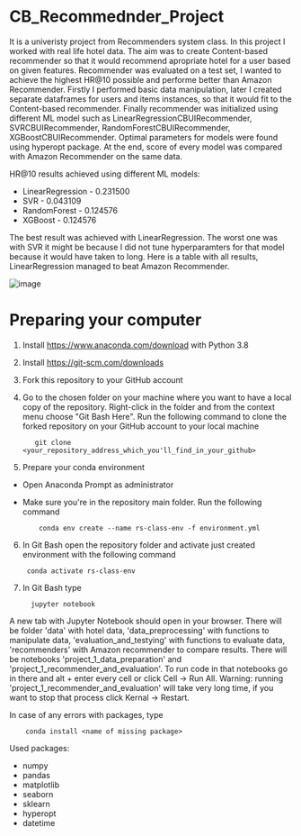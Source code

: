 # CB_Recommednder_Project

It is a univeristy project from Recommenders system class. In this project I worked with real life hotel data. The aim was to create Content-based recommender so that it would recommend apropriate hotel for a user based on given features. Recommender was evaluated on a test set, I wanted to achieve the highest HR@10 possible and performe better than Amazon Recommender. Firstly I performed basic data manipulation, later I created separate dataframes for users and items instances, so that it would fit to the Content-based recommender. Finally recommender was initialized using different ML model such as LinearRegressionCBUIRecommender, SVRCBUIRecommender, RandomForestCBUIRecommender, XGBoostCBUIRecommender. Optimal parameters for models were found using hyperopt package. At the end, score of every model was compared with Amazon Recommender on the same data.

HR@10 results achieved using different ML models:
- LinearRegression - 0.231500
- SVR - 0.043109
- RandomForest - 0.124576	
- XGBoost - 0.124576

The best result was achieved with LinearRegression. The worst one was with SVR it might be because I did not tune hyperparamters for that model because it would have taken to long. Here is a table with all results, LinearRegression managed to beat Amazon Recommender.

![image](https://user-images.githubusercontent.com/91895188/236181310-15b95f67-ff9e-48e5-8cb0-cfd89008db7b.png)


# Preparing your computer
1. Install https://www.anaconda.com/download with Python 3.8
2. Install https://git-scm.com/downloads
3. Fork this repository to your GitHub account
4. Go to the chosen folder on your machine where you want to have a local copy of the repository. Right-click in the folder and from the context menu choose "Git Bash Here". Run the following command to clone the forked repository on your GitHub account to your local machine

          git clone <your_repository_address_which_you'll_find_in_your_github>

5. Prepare your conda environment
- Open Anaconda Prompt as administrator
- Make sure you're in the repository main folder. Run the following command

          conda env create --name rs-class-env -f environment.yml
6. In Git Bash open the repository folder and activate just created environment with the following command

        conda activate rs-class-env
        
7. In Git Bash type

         jupyter notebook
         
A new tab with Jupyter Notebook should open in your browser. There will be folder 'data' with hotel data, 'data_preprocessing' with functions to manipulate data, 'evaluation_and_testying' with functions to evaluate data, 'recommenders' with Amazon recommender to compare results. There will be notebooks 'project_1_data_preparation' and 'project_1_recommender_and_evaluation'. To run code in that notebooks go in there and alt + enter every cell or click Cell -> Run All. Warning: running 'project_1_recommender_and_evaluation' will take very long time, if you want to stop that process click Kernal -> Restart. 

In case of any errors with packages, type

        conda install <name of missing package>
  
Used packages:
- numpy
- pandas
- matplotlib
- seaborn
- sklearn
- hyperopt
- datetime
